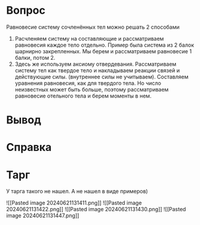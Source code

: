 # Вопрос
Равновесие систему сочленённых тел можно решать 2 способами 

1. Расчленяем систему на составляющие и рассматриваем равновесия каждое тело отдельно. Пример была система из 2 балок шарнирно закрепленных. Мы берем и рассматриваем равновесие 1 балки, потом 2.
2. Здесь же используем аксиому отвердевания. Рассматриваем систему тел как твердое тело и накладываем реакции связей и действующие силы. (внутреннее силы не учитываем). Составляем уравнения равновесия, как для твердого тела. Но число неизвестных может быть больше, поэтому рассматриваем равновесие отельного тела и берем моменты в нем.   

# Вывод


# Справка


# Тарг
У тарга такого не нашел. А не нашел в виде примеров)

![[Pasted image 20240621131411.png]]
![[Pasted image 20240621131422.png]]
![[Pasted image 20240621131430.png]]
![[Pasted image 20240621131447.png]]
